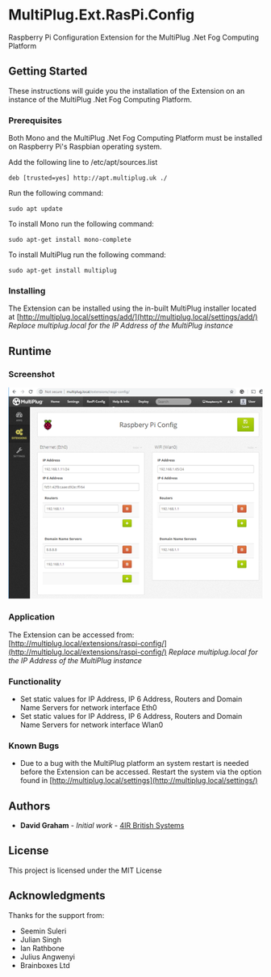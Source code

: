 # MultiPlug.Ext.RasPi.Config

Raspberry Pi Configuration Extension for the MultiPlug .Net Fog Computing Platform

## Getting Started

These instructions will guide you the installation of the Extension on an instance of the MultiPlug .Net Fog Computing Platform.

### Prerequisites

Both Mono and the MultiPlug .Net Fog Computing Platform must be installed on Raspberry Pi's Raspbian operating system.

Add the following line to /etc/apt/sources.list

```
deb [trusted=yes] http://apt.multiplug.uk ./
```
Run the following command:
```
sudo apt update
```
To install Mono run the following command:
```
sudo apt-get install mono-complete
```
To install MultiPlug run the following command:
```
sudo apt-get install multiplug
```

### Installing

The Extension can be installed using the in-built MultiPlug installer located at [http://multiplug.local/settings/add/](http://multiplug.local/settings/add/)
 *Replace multiplug.local for the IP Address of the MultiPlug instance*

## Runtime
### Screenshot

![Image of MultiPlug.Ext.RasPi.Config](https://raw.githubusercontent.com/Industry4/MultiPlug.Ext.RasPi.Config/master/media/screen-shot1.png)

### Application

The Extension can be accessed from: [http://multiplug.local/extensions/raspi-config/](http://multiplug.local/extensions/raspi-config/)
 *Replace multiplug.local for the IP Address of the MultiPlug instance*
 
### Functionality

* Set static values for IP Address, IP 6 Address, Routers and Domain Name Servers for network interface Eth0
* Set static values for IP Address, IP 6 Address, Routers and Domain Name Servers for network interface Wlan0

### Known Bugs
* Due to a bug with the MultiPlug platform an system restart is needed before the Extension can be accessed. Restart the system via the option found in [http://multiplug.local/settings](http://multiplug.local/settings/)

## Authors

* **David Graham** - *Initial work* - [4IR British Systems](https://4ir.uk)

## License

This project is licensed under the MIT License
## Acknowledgments
Thanks for the support from:
* Seemin Suleri
* Julian Singh
* Ian Rathbone
* Julius Angwenyi
* Brainboxes Ltd
